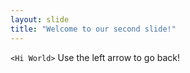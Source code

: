 ```yaml
---
layout: slide
title: "Welcome to our second slide!"
---
```

`<Hi World>`
Use the left arrow to go back!
